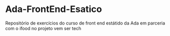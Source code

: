# Ada-FrontEnd-Esatico
Repositório de exercícios do curso de front end estátido da Ada em parceria com o ifood no projeto vem ser tech
